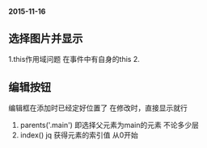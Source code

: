 #### 2015-11-16
## 选择图片并显示
1.this作用域问题 在事件中有自身的this
2.
## 编辑按钮
编辑框在添加时已经定好位置了 在修改时，直接显示就行
1. parents('.main') 即选择父元素为main的元素 不论多少层
2. index() jq 获得元素的索引值 从0开始

